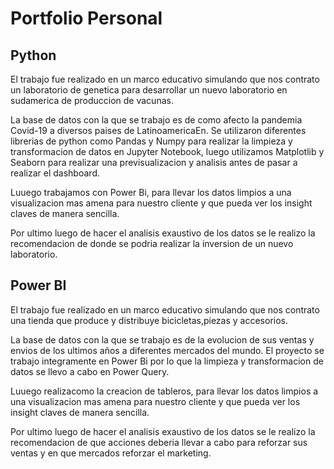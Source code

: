 # **Portfolio Personal**

## **Python**
El trabajo fue realizado en un marco educativo simulando que nos contrato un laboratorio de genetica para desarrollar un nuevo laboratorio en sudamerica de produccion de vacunas.

La base de datos con la que se trabajo es de como afecto la pandemia Covid-19 a diversos paises de LatinoamericaEn. Se utilizaron diferentes librerias de python como Pandas y Numpy para realizar la limpieza y transformacion de datos en Jupyter Notebook, luego utilizamos Matplotlib y Seaborn para realizar una previsualizacion y analisis antes de pasar a realizar el dashboard.

Luuego trabajamos con Power Bi, para llevar los datos limpios a una visualizacion mas amena para nuestro cliente y que pueda ver los insight claves de manera sencilla.

Por ultimo luego de hacer el analisis exaustivo de los datos se le realizo la recomendacion de donde se podria realizar la inversion de un nuevo laboratorio.

## **Power BI**
El trabajo fue realizado en un marco educativo simulando que nos contrato una tienda que produce y distribuye bicicletas,piezas y accesorios.

La base de datos con la que se trabajo es de la evolucion de sus ventas y envios de los ultimos años a diferentes mercados del mundo. El proyecto se trabajo integramente en Power Bi por lo que la limpieza y transformacion de datos se llevo a cabo en Power Query.

Luuego realizacomo la creacion de tableros, para llevar los datos limpios a una visualizacion mas amena para nuestro cliente y que pueda ver los insight claves de manera sencilla.

Por ultimo luego de hacer el analisis exaustivo de los datos se le realizo la recomendacion de que acciones deberia llevar a cabo para reforzar sus ventas y en que mercados reforzar el marketing.
